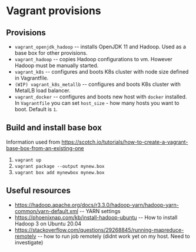 # Vagrant provisions
## Provisions
* `vagrant_openjdk_hadoop` -- installs OpenJDK 11 and Hadoop. Used as a base box for other provisions.
* `vagrant_hadoop` -- copies Hadoop configurations to vm. However Hadoop must be manually started.
* `vagrant_k8s` -- configures and boots K8s cluster with node size defined in Vagrantfile.
* `(WIP) vagrant_k8s_metallb` -- configures and boots K8s cluster with MetalLB load balancer.
* `vagrant_docker` -- configures and boots new host with `docker` installed.
  In `Vagrantfile` you can set `host_size` - how many hosts you want to boot. Default is `1`.


## Build and install base box
Information used from https://scotch.io/tutorials/how-to-create-a-vagrant-base-box-from-an-existing-one
1. `vagrant up`
2. `vagrant package --output mynew.box`
3. `vagrant box add mynewbox mynew.box`


## Useful resources
* https://hadoop.apache.org/docs/r3.3.0/hadoop-yarn/hadoop-yarn-common/yarn-default.xml -- YARN settings
* https://phoenixnap.com/kb/install-hadoop-ubuntu -- How to install Hadoop 3 on Ubuntu 20.04
* https://stackoverflow.com/questions/29268845/running-mapreduce-remotely -- how to run job remotely (didnt work yet on my host. Need to investigate)